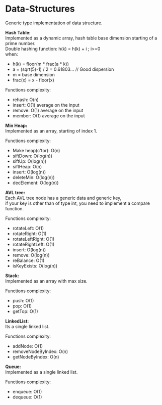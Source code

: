 # Data-Structures

Generic type implementation of data structure.

**Hash Table:**\
Implemented as a dynamic array, hash table base dimension starting of a prime number.\
Double hashing function: h(k) = h(k) + i  ; i>=0\
when:  
  - h(k) = floor(m * frac(a * k))
  - a = (sqrt(5)-1) / 2 = 0.61803...  // Good dispersion
  - m = base dimension
  - frac(x) = x - floor(x)
  
Functions complexity:
- rehash: O(n)
- insert: O(1) average on the input
- remove: O(1) average on the input
- member: O(1) average on the input


**Min Heap:**\
Implemented as an array, starting of index 1.

Functions complexity:
- Make heap(c'tor): O(n)
- siftDown: O(log(n))
- siftUp: O(log(n))
- siftHeap: O(n)
- insert: O(log(n))
- deleteMin: O(log(n))
- decElement: O(log(n))


**AVL tree:**\
Each AVL tree node has a generic data and generic key,\
if your key is other than of type int, you need to implement a compare function.

Functions complexity:
- rotateLeft: O(1)
- rotateRight: O(1)
- rotateLeftRight: O(1)
- rotateRightLeft: O(1)
- insert: O(log(n))
- remove: O(log(n))
- reBalance: O(1)
- isKeyExists: O(log(n))


**Stack:**\
Implemented as an array with max size.

Functions complexity:
- push: O(1)
- pop: O(1)
- getTop: O(1)


**LinkedList:**\
Its a single linked list.

Functions complexity:
- addNode: O(1)
- removeNodeByIndex: O(n)
- getNodeByIndex: O(n)


**Queue:**\
Implemented as a single linked list.

Functions complexity:
- enqueue: O(1)
- dequeue: O(1)
